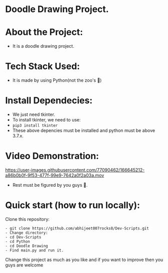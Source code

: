 # Doodle Drawing Project.

# About the Project:
  - It is a doodle drawing project.

# Tech Stack Used:
  - It is made by using Python(not the zoo's 🥲)

# Install Dependecies:
  - We just need tkinter.
  - To install tkinter, we need to use:
  -   ``` pip3 install tkinter ```
  - These above depencies must be installed and python must be above 3.7.x.

# Video Demonstration:



https://user-images.githubusercontent.com/77090462/166645212-a86b0b0f-9f53-477f-99e9-7642a0f2a03a.mov

- Rest must be figured by you guys 🥲.



# Quick start (how to run locally):

Clone this repository:
```
- git clone https://github.com/abhijeet007rocks8/Dev-Scripts.git
- Change directory:
- cd Dev-Scripts
- cd Python
- cd Doodle Drawing
- Find main.py and run it.
```

Change this project as much as you like and if you want to improve then you guys are welcome
